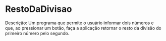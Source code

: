 # RestoDaDivisao

Descrição:
Um programa que permite o usuário informar dois números e que, ao pressionar um botão, faça a aplicação retornar o resto da divisão do primeiro número pelo segundo.
